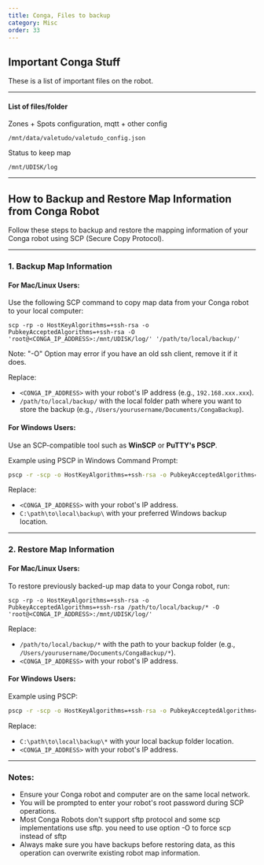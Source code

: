 ```yaml
---
title: Conga, Files to backup
category: Misc
order: 33
---
```


## Important Conga Stuff

These is a list of important files on the robot.

---

#### List of files/folder

Zones + Spots configuration, mqtt + other config

`/mnt/data/valetudo/valetudo_config.json`

Status to keep map

`/mnt/UDISK/log`

---

## How to Backup and Restore Map Information from Conga Robot

Follow these steps to backup and restore the mapping information of your Conga robot using SCP (Secure Copy Protocol).

---

### 1. Backup Map Information

#### **For Mac/Linux Users:**

Use the following SCP command to copy map data from your Conga robot to your local computer:

```shell
scp -rp -o HostKeyAlgorithms=+ssh-rsa -o PubkeyAcceptedAlgorithms=+ssh-rsa -O 'root@<CONGA_IP_ADDRESS>:/mnt/UDISK/log/' '/path/to/local/backup/'
```

Note: "-O" Option may error if you have an old ssh client, remove it if it does.

Replace:

- `<CONGA_IP_ADDRESS>` with your robot's IP address (e.g., `192.168.xxx.xxx`).
- `/path/to/local/backup/` with the local folder path where you want to store the backup (e.g., `/Users/yourusername/Documents/CongaBackup`).

#### **For Windows Users:**

Use an SCP-compatible tool such as **WinSCP** or **PuTTY's PSCP**.

Example using PSCP in Windows Command Prompt:

```cmd
pscp -r -scp -o HostKeyAlgorithms=+ssh-rsa -o PubkeyAcceptedAlgorithms=+ssh-rsa root@<CONGA_IP_ADDRESS>:/mnt/UDISK/log/ C:\path\to\local\backup\
```

Replace:

- `<CONGA_IP_ADDRESS>` with your robot's IP address.
- `C:\path\to\local\backup\` with your preferred Windows backup location.

---

### 2. Restore Map Information

#### **For Mac/Linux Users:**

To restore previously backed-up map data to your Conga robot, run:

```shell
scp -rp -o HostKeyAlgorithms=+ssh-rsa -o PubkeyAcceptedAlgorithms=+ssh-rsa /path/to/local/backup/* -O 'root@<CONGA_IP_ADDRESS>:/mnt/UDISK/log/'
```

Replace:

- `/path/to/local/backup/*` with the path to your backup folder (e.g., `/Users/yourusername/Documents/CongaBackup/*`).
- `<CONGA_IP_ADDRESS>` with your robot's IP address.

#### **For Windows Users:**

Example using PSCP:

```cmd
pscp -r -scp -o HostKeyAlgorithms=+ssh-rsa -o PubkeyAcceptedAlgorithms=+ssh-rsa C:\path\to\local\backup\* root@<CONGA_IP_ADDRESS>:/mnt/UDISK/log/
```

Replace:

- `C:\path\to\local\backup\*` with your local backup folder location.
- `<CONGA_IP_ADDRESS>` with your robot's IP address.

---

### Notes:

- Ensure your Conga robot and computer are on the same local network.
- You will be prompted to enter your robot's root password during SCP operations.
- Most Conga Robots don't support sftp protocol and some scp implementations use sftp. you need to use option -O to force scp instead of sftp
- Always make sure you have backups before restoring data, as this operation can overwrite existing robot map information.
